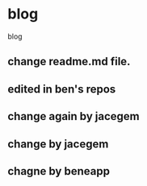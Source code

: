 # blog
blog


## change readme.md file.
## edited in ben's repos
## change again by jacegem


## change by jacegem
## chagne by beneapp
